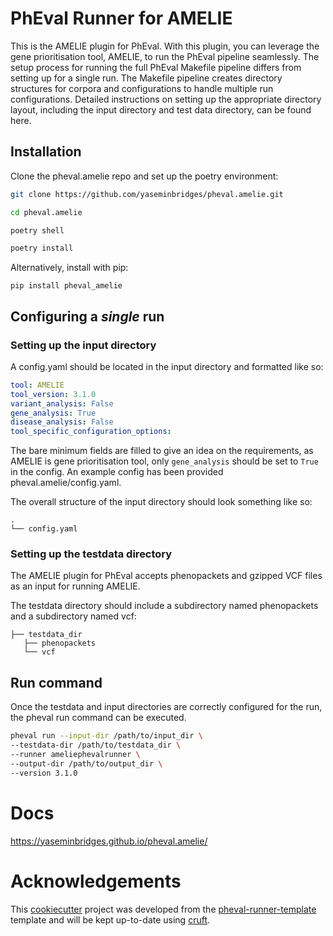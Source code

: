 # PhEval Runner for AMELIE

This is the AMELIE plugin for PhEval. With this plugin, you can leverage the gene prioritisation tool, AMELIE, to run the PhEval pipeline seamlessly. The setup process for running the full PhEval Makefile pipeline differs from setting up for a single run. The Makefile pipeline creates directory structures for corpora and configurations to handle multiple run configurations. Detailed instructions on setting up the appropriate directory layout, including the input directory and test data directory, can be found here.

## Installation

Clone the pheval.amelie repo and set up the poetry environment:

```sh
git clone https://github.com/yaseminbridges/pheval.amelie.git

cd pheval.amelie

poetry shell

poetry install

```

Alternatively, install with pip:

```shell
pip install pheval_amelie
```

## Configuring a *single* run

### Setting up the input directory

A config.yaml should be located in the input directory and formatted like so:

```yaml
tool: AMELIE
tool_version: 3.1.0
variant_analysis: False
gene_analysis: True
disease_analysis: False
tool_specific_configuration_options:
```

The bare minimum fields are filled to give an idea on the requirements, as AMELIE is gene prioritisation tool, only `gene_analysis` should be set to `True` in the config. An example config has been provided pheval.amelie/config.yaml.


The overall structure of the input directory should look something like so:
```tree
.
└── config.yaml
```

### Setting up the testdata directory

The AMELIE plugin for PhEval accepts phenopackets and gzipped VCF files as an input for running AMELIE. 

The testdata directory should include a subdirectory named phenopackets and a subdirectory named vcf:

```tree
├── testdata_dir
   ├── phenopackets
   └── vcf
```

## Run command

Once the testdata and input directories are correctly configured for the run, the pheval run command can be executed.

```sh
pheval run --input-dir /path/to/input_dir \
--testdata-dir /path/to/testdata_dir \
--runner ameliephevalrunner \
--output-dir /path/to/output_dir \
--version 3.1.0
```



# Docs

https://yaseminbridges.github.io/pheval.amelie/

# Acknowledgements

This [cookiecutter](https://cookiecutter.readthedocs.io/en/stable/README.html) project was developed from the [pheval-runner-template](https://github.com/yaseminbridges/pheval-runner-template.git) template and will be kept up-to-date using [cruft](https://cruft.github.io/cruft/).
